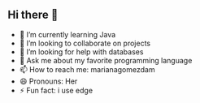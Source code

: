 ## Hi there 👋

- 🌱 I’m currently learning Java
- 👯 I’m looking to collaborate on projects
- 🤔 I’m looking for help with databases
- 💬 Ask me about my favorite programming language
- 📫 How to reach me: marianagomezdam   
- 😄 Pronouns: Her
- ⚡ Fun fact: i use edge

